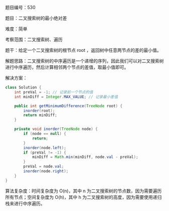 题目编号：530

题目：二叉搜索树的最小绝对差

难度：简单

考察范围：二叉搜索树、遍历

题干：给定一个二叉搜索树的根节点 root ，返回树中任意两节点的差的最小值。

解题思路：二叉搜索树的中序遍历是一个递增的序列，因此我们可以对二叉搜索树进行中序遍历，然后计算相邻两个节点的差值，取最小值即可。

解决方案：

```java
class Solution {
    int preVal = -1; // 记录前一个节点的值
    int minDiff = Integer.MAX_VALUE; // 记录最小差值

    public int getMinimumDifference(TreeNode root) {
        inorder(root);
        return minDiff;
    }

    private void inorder(TreeNode node) {
        if (node == null) {
            return;
        }
        inorder(node.left);
        if (preVal != -1) {
            minDiff = Math.min(minDiff, node.val - preVal);
        }
        preVal = node.val;
        inorder(node.right);
    }
}
```

算法复杂度：时间复杂度为 O(n)，其中 n 为二叉搜索树的节点数，因为需要遍历所有节点；空间复杂度为 O(h)，其中 h 为二叉搜索树的高度，因为需要使用递归栈来进行中序遍历。
